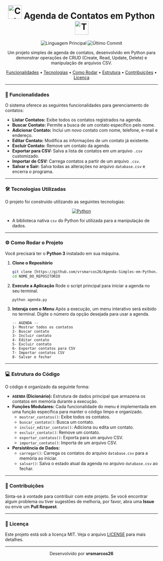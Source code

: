 <div align="center">
  <h1>
    <img src="https://raw.githubusercontent.com/Tarikul-Islam-Anik/Animated-Fluent-Emojis/master/Emojis/Objects/Spiral%20Calendar.png" alt="Calendário" width="45" height="45" />
    Agenda de Contatos em Python
    <img src="https://raw.githubusercontent.com/Tarikul-Islam-Anik/Animated-Fluent-Emojis/master/Emojis/Smilies/Man%20Technologist.png" alt="Tecnólogo" width="45" height="45" />
  </h1>
</div>

<p align="center">
  <img alt="Linguagem Principal" src="https://img.shields.io/github/languages/top/SEU_USUARIO/NOME_DO_REPOSITORIO?style=for-the-badge&color=3776AB">
  <img alt="Último Commit" src="https://img.shields.io/github/last-commit/SEU_USUARIO/NOME_DO_REPOSITORIO?style=for-the-badge&color=green">
</p>

<p align="center">
  Um projeto simples de agenda de contatos, desenvolvido em Python para demonstrar operações de CRUD (Create, Read, Update, Delete) e manipulação de arquivos CSV.
</p>

<p align="center">
  <a href="#-funcionalidades">Funcionalidades</a> •
  <a href="#-tecnologias-utilizadas">Tecnologias</a> •
  <a href="#-como-rodar-o-projeto">Como Rodar</a> •
  <a href="#-estrutura-do-código">Estrutura</a> •
  <a href="#-contribuições">Contribuições</a> •
  <a href="#-licença">Licença</a>
</p>

---

### 🚀 Funcionalidades

O sistema oferece as seguintes funcionalidades para gerenciamento de contatos:

-   **Listar Contatos:** Exibe todos os contatos registrados na agenda.
-   **Buscar Contato:** Permite a busca de um contato específico pelo nome.
-   **Adicionar Contato:** Inclui um novo contato com nome, telefone, e-mail e endereço.
-   **Editar Contato:** Modifica as informações de um contato já existente.
-   **Excluir Contato:** Remove um contato da agenda.
-   **Exportar para CSV:** Salva a lista de contatos em um arquivo `.csv` customizado.
-   **Importar de CSV:** Carrega contatos a partir de um arquivo `.csv`.
-   **Salvar e Sair:** Salva todas as alterações no arquivo `database.csv` e encerra o programa.

---

### 🛠️ Tecnologias Utilizadas

O projeto foi construído utilizando as seguintes tecnologias:

<p align="center">
  <a href="https://www.python.org/"><img src="https://img.shields.io/badge/Python-3776AB?style=for-the-badge&logo=python&logoColor=white" alt="Python"></a>
</p>

-   A biblioteca nativa `csv` do Python foi utilizada para a manipulação de dados.

---

### ⚙️ Como Rodar o Projeto

Você precisará ter o **Python 3** instalado em sua máquina.

1.  **Clone o Repositório**
    ```bash
    git clone [https://github.com/vrsmarcos26/Agenda-Simples-em-Python.git
    cd NOME_DO_REPOSITORIO
    ```

2.  **Execute a Aplicação**
    Rode o script principal para iniciar a agenda no seu terminal.
    ```bash
    python agenda.py
    ```

3.  **Interaja com o Menu**
    Após a execução, um menu interativo será exibido no terminal. Digite o número da opção desejada para usar a agenda.

    ```
    -- AGENDA --
    1- Mostrar todos os contatos
    2- Buscar contato
    3- Incluir contato
    4- Editar contato
    5- Excluir contato
    6- Exportar contatos para CSV
    7- Importar contatos CSV
    8- Salvar e fechar
    ```

---

### 💻 Estrutura do Código

O código é organizado da seguinte forma:

-   **`AGENDA` (Dicionário):** Estrutura de dados principal que armazena os contatos em memória durante a execução.
-   **Funções Modulares:** Cada funcionalidade do menu é implementada em uma função específica para manter o código limpo e organizado.
    -   `mostrar_contatos()`: Exibe todos os contatos.
    -   `buscar_contato()`: Busca um contato.
    -   `incluir_editar_contato()`: Adiciona ou edita um contato.
    -   `excluir_contato()`: Remove um contato.
    -   `exportar_contatos()`: Exporta para um arquivo CSV.
    -   `importar_contato()`: Importa de um arquivo CSV.
-   **Persistência de Dados:**
    -   `carregar()`: Carrega os contatos do arquivo `database.csv` para a memória ao iniciar.
    -   `salvar()`: Salva o estado atual da agenda no arquivo `database.csv` ao fechar.

---

### 🤝 Contribuições

Sinta-se à vontade para contribuir com este projeto. Se você encontrar algum problema ou tiver sugestões de melhoria, por favor, abra uma **Issue** ou envie um **Pull Request**.

---

### 📝 Licença

Este projeto está sob a licença MIT. Veja o arquivo [LICENSE](LICENSE) para mais detalhes.

<hr>

<p align="center">
  Desenvolvido por <b>vrsmarcos26</b>
</p>

